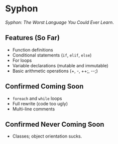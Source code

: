 # Syphon

*Syphon: The Worst Language You Could Ever Learn*.

## Features (So Far)

- Function definitions
- Conditional statements (`if`, `elif`, `else`)
- For loops
- Variable declarations (mutable and immutable)
- Basic arithmetic operations (+, -, ++;, --;)

## Confirmed Coming Soon

- `foreach` and `while` loops
- Full rewrite (code too ugly)
- Multi-line comments

## Confirmed Never Coming Soon

- Classes; object orientation sucks.
